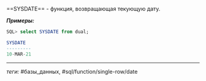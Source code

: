 ==SYSDATE== - функция, возвращающая текующую дату.

***Примеры:***
```sql
SQL> select SYSDATE from dual;

SYSDATE
---------
10-MAR-21
```
---
*теги:* #базы_данных, #sql/function/single-row/date